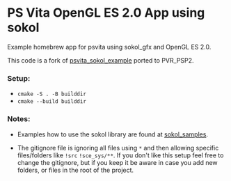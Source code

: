 # PS Vita OpenGL ES 2.0 App using sokol
Example homebrew app for psvita using sokol_gfx and OpenGL ES 2.0.

This code is a fork of [psvita_sokol_example](https://github.com/valiet/psvita_sokol_example) ported to PVR_PSP2.

### Setup:
- `cmake -S . -B builddir`
- `cmake --build builddir`

### Notes:
- Examples how to use the sokol library are found at [sokol_samples](https://github.com/floooh/sokol-samples).

- The gitignore file is ignoring all files using `*` and then allowing specific files/folders like `!src` `!sce_sys/**`. If you don't like this setup feel free to change the gitignore, but if you keep it be aware in case you add new folders, or files in the root of the project. 
